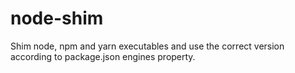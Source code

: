 # node-shim

Shim node, npm and yarn executables and use the correct version according to package.json engines property.

